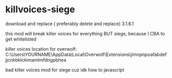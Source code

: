 # killvoices-siege
download and replace ( preferably delete and replace) 3.1.6.1

this mod will break killer voices for everything BUT siege, because I CBA to get whitelisted

killer voices location for overwolf:
C:\Users\YOURNAME\AppData\Local\Overwolf\Extensions\jimnpnpoafabdefjjcnkbklckimamlmfdngpbhea

 bad killer voices mod for siege cuz idk how to javascript
